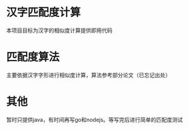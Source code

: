 # 汉字匹配度计算
本项目目标为汉字的相似度计算提供即用代码

# 匹配度算法
主要依据汉字字形进行相似度计算，算法参考部分论文（已忘记出处）

# 其他
暂时只提供java，有时间再写go和nodejs。等写完后进行简单的匹配度测试
